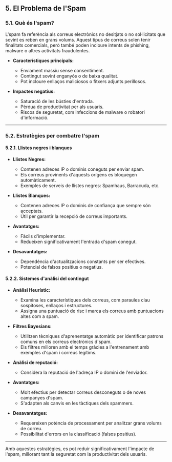 ## 5. El Problema de l'Spam

### 5.1. Què és l'spam?
L'spam fa referència als correus electrònics no desitjats o no sol·licitats que sovint es reben en grans volums. Aquest tipus de correus solen tenir finalitats comercials, però també poden incloure intents de phishing, malware o altres activitats fraudulentes.

- **Característiques principals:**
  - Enviament massiu sense consentiment.
  - Contingut sovint enganyós o de baixa qualitat.
  - Pot incloure enllaços maliciosos o fitxers adjunts perillosos.

- **Impactes negatius:**
  - Saturació de les bústies d'entrada.
  - Pèrdua de productivitat per als usuaris.
  - Riscos de seguretat, com infeccions de malware o robatori d'informació.

---

### 5.2. Estratègies per combatre l'spam

#### 5.2.1. Llistes negres i blanques

- **Llistes Negres:**
  - Contenen adreces IP o dominis coneguts per enviar spam.
  - Els correus provinents d'aquests orígens es bloquegen automàticament.
  - Exemples de serveis de llistes negres: Spamhaus, Barracuda, etc.

- **Llistes Blanques:**
  - Contenen adreces IP o dominis de confiança que sempre són acceptats.
  - Útil per garantir la recepció de correus importants.

- **Avantatges:**
  - Fàcils d'implementar.
  - Redueixen significativament l'entrada d'spam conegut.

- **Desavantatges:**
  - Dependència d'actualitzacions constants per ser efectives.
  - Potencial de falsos positius o negatius.

#### 5.2.2. Sistemes d'anàlisi del contingut

- **Anàlisi Heurístic:**
  - Examina les característiques dels correus, com paraules clau sospitoses, enllaços i estructures.
  - Assigna una puntuació de risc i marca els correus amb puntuacions altes com a spam.

- **Filtres Bayesians:**
  - Utilitzen tècniques d'aprenentatge automàtic per identificar patrons comuns en els correus electrònics d'spam.
  - Els filtres milloren amb el temps gràcies a l'entrenament amb exemples d'spam i correus legítims.

- **Anàlisi de reputació:**
  - Considera la reputació de l'adreça IP o domini de l'enviador.

- **Avantatges:**
  - Molt efectius per detectar correus desconeguts o de noves campanyes d'spam.
  - S'adapten als canvis en les tàctiques dels spammers.

- **Desavantatges:**
  - Requereixen potència de processament per analitzar grans volums de correu.
  - Possibilitat d'errors en la classificació (falsos positius).

---

Amb aquestes estratègies, es pot reduir significativament l'impacte de l'spam, millorant tant la seguretat com la productivitat dels usuaris.
